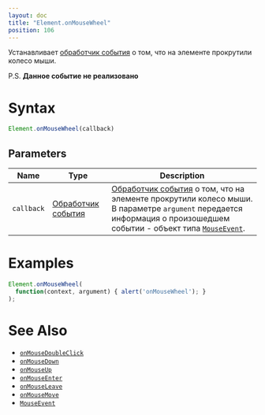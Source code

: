 ```yaml
---
layout: doc
title: "Element.onMouseWheel"
position: 106
---
```


Устанавливает [обработчик события](../../../Script/) о том, что на элементе прокрутили колесо мыши.

P.S. **Данное событие не реализовано**

# Syntax

```js
Element.onMouseWheel(callback)
```

## Parameters

|Name|Type|Description|
|----|----|-----------|
|`callback`|[Обработчик события](../../../Script/)|[Обработчик события](../../../Script/) о том, что на элементе прокрутили колесо мыши. В параметре `argument` передается информация о произошедшем событии - объект типа [`MouseEvent`](../MouseEvent/).|

# Examples

```js
Element.onMouseWheel(
  function(context, argument) { alert('onMouseWheel'); }
);
```

# See Also

* [`onMouseDoubleClick`](Element.onMouseDoubleClick/)
* [`onMouseDown`](Element.onMouseDown/)
* [`onMouseUp`](Element.onMouseUp/)
* [`onMouseEnter`](Element.onMouseEnter/)
* [`onMouseLeave`](Element.onMouseLeave/)
* [`onMouseMove`](Element.onMouseMove/)
* [`MouseEvent`](../MouseEvent/)
